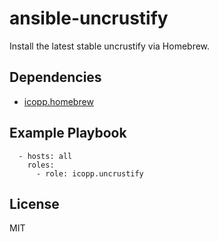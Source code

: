 # ansible-uncrustify

Install the latest stable uncrustify via Homebrew.

## Dependencies

* [icopp.homebrew](https://github.com/icopp/ansible-homebrew)

## Example Playbook

```
  - hosts: all
    roles:
      - role: icopp.uncrustify
```

## License

MIT
